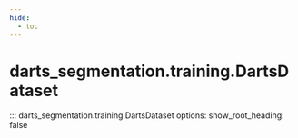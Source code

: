 ```yaml
---
hide:
  - toc
---
```

# <code class='doc-symbol doc-symbol-nav doc-symbol-class'></code>darts_segmentation.training.DartsDataset

::: darts_segmentation.training.DartsDataset
    options:
      show_root_heading: false
